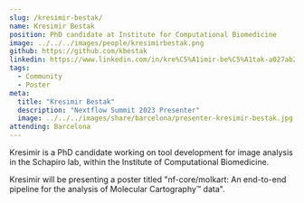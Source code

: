 ```yaml
---
slug: /kresimir-bestak/
name: Kresimir Bestak
position: PhD candidate at Institute for Computational Biomedicine
image: ../../../images/people/kresimirbestak.png
github: https://github.com/kbestak
linkedin: https://www.linkedin.com/in/kre%C5%A1imir-be%C5%A1tak-a027ab211/
tags:
  - Community
  - Poster
meta:
  title: "Kresimir Bestak"
  description: "Nextflow Summit 2023 Presenter"
  image: ../../../images/share/barcelona/presenter-kresimir-bestak.jpg
attending: Barcelona
---
```


Kresimir is a PhD candidate working on tool development for image analysis in the Schapiro lab, within the Institute of Computational Biomedicine.

Kresimir will be presenting a poster titled "nf-core/molkart: An end-to-end pipeline for the analysis of Molecular Cartography™ data".